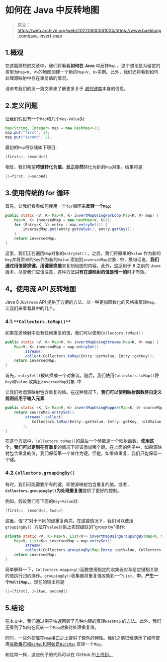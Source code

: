 # 如何在 Java 中反转地图

> 原文：<https://web.archive.org/web/20220930061024/https://www.baeldung.com/java-invert-map>

## 1.概观

在这篇简短的文章中，我们将看看**如何在 Java** 中反转`Map` 。这个想法是为给定的类型为`Map<K, V>`的地图创建一个新的`Map<V, K>`实例。此外，我们还将看到如何处理源映射中存在重复值的情况。

请参考我们的另一篇文章来了解更多关于 [*散列表*类](/web/20220813160102/https://www.baeldung.com/java-hashmap)本身的信息。

## 2.定义问题

让我们假设有一个`Map`和几个`Key-Value`对:

```java
Map<String, Integer> map = new HashMap<>();
map.put("first", 1);
map.put("second", 2); 
```

最初的`Map`将存储如下项目:

```java
{first=1, second=2}
```

相反，我们希望**将键转化为值，反之亦然**转化为新的`Map`对象。结果将是:

```java
{1=first, 2=second} 
```

## 3.使用传统的 for 循环

首先，让我们看看如何使用一个`for`循环来**反转一个`Map`:**

```java
public static <V, K> Map<V, K> invertMapUsingForLoop(Map<K, V> map) {
    Map<V, K> inversedMap = new HashMap<V, K>();
    for (Entry<K, V> entry : map.entrySet()) {
        inversedMap.put(entry.getValue(), entry.getKey());
    }
    return inversedMap;
}
```

这里，我们正在遍历`Map`对象的`entrySet()` 。之后，我们将原来的`Value` 作为新的`Key`并将原来的`Key`作为新的`Value` 添加到`inversedMap`对象`.` 中，换句话说，**我们通过用值替换键，用键替换值**来复制地图的内容。此外，这适用于 8 之前的 Java 版本，尽管我们应该注意，这种方法**只有在源映射的值是惟一的**时才有效。

## 4。使用流 API 反转地图

Java 8 从`Stream` API 提供了方便的方法，以一种更加函数化的风格来反转`Map`。让我们来看看其中的几个。

### 4.1.`**Collectors.toMap()**`

如果在源映射中没有任何重复的值，我们可以使用`Collectors.toMap()` **:**

```java
public static <V, K> Map<V, K> invertMapUsingStreams(Map<K, V> map) {
    Map<V, K> inversedMap = map.entrySet()
        .stream()
        .collect(Collectors.toMap(Entry::getValue, Entry::getKey));
    return inversedMap;
}
```

首先，`entrySet()`被转换成一个对象流。随后，我们使用`Collectors.toMap()`将`Key`和`Value` 收集到`inversedMap`对象`.`中

让我们考虑源映射包含重复的值。在这种情况下，**我们可以使用映射函数将自定义规则应用于输入元素**:

```java
public static <K, V> Map<V, K> invertMapUsingMapper(Map<K, V> sourceMap) {
    return sourceMap.entrySet()
        .stream().collect(
            Collectors.toMap(Entry::getValue, Entry::getKey, (oldValue, newValue) -> oldValue) 
        );
}
```

在这个方法中，`Collectors.toMap()`的最后一个参数是一个映射函数。**使用这个，我们可以定制在有重复**的情况下应该添加哪个键。在上面的例子中，如果源映射包含重复的值，我们保留第一个值作为键。但是，如果值重复，我们只能保留一个键。

### 4.2.`Collectors.groupingBy()`

有时，我们可能需要所有的键，即使源映射包含重复的值。或者， **`Collectors.groupingBy()`为处理重复值**提供了更好的控制。

例如，假设我们有下面的`Key`–`Value`对:

```java
{first=1, second=2, two=2}
```

这里，值“2”对于不同的键重复两次。在这些情况下，我们可以使用`groupingBy() `方法在`Value`对象上实现级联的“group by”操作:

```java
private static <V, K> Map<V, List<K>> invertMapUsingGroupingBy(Map<K, V> map) {
    Map<V, List<K>> inversedMap = map.entrySet()
        .stream()
        .collect(Collectors.groupingBy(Map.Entry::getValue, Collectors.mapping(Map.Entry::getKey, Collectors.toList())));
    return inversedMap;
}
```

简单解释一下，`Collectors.mapping()`函数使用指定的收集器对与给定键相关联的值执行归约操作。`groupingBy()`收集器将重复值收集到一个`List`、**中，产生一个`MultiMap`、**。现在的输出将是:

```java
{1=[first], 2=[two, second]}
```

## 5.结论

在本文中，我们通过例子快速回顾了几种内建的反转`HashMap` 的方法。此外，我们还看到了如何在反转一个`Map`对象时处理重复值。

同时，一些外部库在`Map`接口之上提供了额外的特性。我们之前已经演示了如何使用[谷歌番石榴`BiMap`和](/web/20220813160102/https://www.baeldung.com/apache-commons-collections-vs-guava#bimap)[阿帕奇`BidiMap`](https://web.archive.org/web/20220813160102/https://baeldung.com/apache-commons-collections-vs-guava#bidimap) 反转一个`Map`。

和往常一样，这些例子的代码可以在 GitHub 的[上找到。](https://web.archive.org/web/20220813160102/https://github.com/eugenp/tutorials/tree/master/core-java-modules/core-java-collections-maps-5)